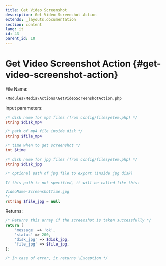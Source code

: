 ```yaml
---
title: Get Video Screenshot
description: Get Video Screenshot Action
extends: _layouts.documentation
section: content
lang: it
id: 43
parent_id: 10
---
```


# Get Video Screenshot Action {#get-video-screenshot-action}

File Name:

```php
\Modules\Media\Actions\GetVideoScreenshotAction.php
```

Input parameters:

```php
/* disk name for mp4 files (from config/filesystem.php) */
string $disk_mp4

/* path of mp4 file inside disk */
string $file_mp4

/* time when to get screenshot */
int $time

/* disk name for jpg files (from config/filesystem.php) */
string $disk_jpg

/* optional path of jpg file to export (inside jpg disk)

If this path is not specified, it will be called like this:

VideoName-ScreenshotTime.jpg
*/
?string $file_jpg = null
```

Returns:

```php
/* Returns this array if the screenshot is taken successfully */
return [
    'message' => 'ok',
    'status' => 200,
    'disk_jpg' => $disk_jpg,
    'file_jpg' => $file_jpg,
];

/* In case of error, it returns \Exception */
```
